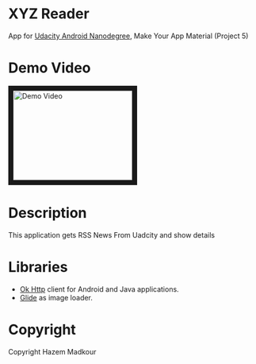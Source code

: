 # XYZ Reader
App for [Udacity Android Nanodegree](https://www.udacity.com/course/android-developer-nanodegree-by-google--nd801), Make Your App Material (Project 5)

# Demo Video
<a href="http://www.youtube.com/watch?feature=player_embedded&v=ZLhN6y0oly4
" target="_blank"><img src="http://img.youtube.com/vi/ZLhN6y0oly4/0.jpg" 
alt="Demo Video" width="240" height="180" border="10" /></a>

# Description
This application gets RSS News From Uadcity and show details

# Libraries
* [Ok Http](https://github.com/square/okhttp) client for Android and Java applications.
* [Glide](https://github.com/bumptech/glide) as image loader.

# Copyright
Copyright Hazem Madkour
